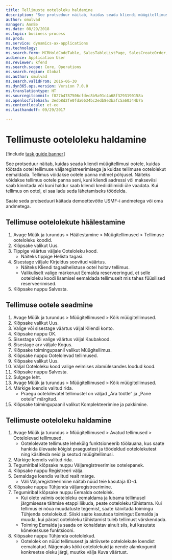 ```yaml
--- 
title: Tellimuste ooteloleku haldamine
description: "See protseduur näitab, kuidas seada kliendi müügitellimusi ootele, kuidas töötada ootel tellimuse väljaregistreerimisega ja kuidas tellimuse ootelolekut eemaldada."
author: omulvad
manager: AnnBe
ms.date: 08/29/2018
ms.topic: business-process
ms.prod: 
ms.service: dynamics-ax-applications
ms.technology: 
ms.search.form: MCRHoldCodeTable, SalesTableListPage, SalesCreateOrder, SalesTable, MCRHoldCodeTrans
audience: Application User
ms.reviewer: kfend
ms.search.scope: Core, Operations
ms.search.region: Global
ms.author: omulvad
ms.search.validFrom: 2016-06-30
ms.dyn365.ops.version: Version 7.0.0
ms.translationtype: HT
ms.sourcegitcommit: f827b4787506cfdec8b9a91c4a68f3293190158a
ms.openlocfilehash: 3edb8d2fe0fda6634bc2edb8e3bafc5a60344b7a
ms.contentlocale: et-ee
ms.lasthandoff: 09/29/2017

---
```

# <a name="manage-order-holds"></a>Tellimuste ooteloleku haldamine

[!include [task guide banner](../../includes/task-guide-banner.md)]

See protseduur näitab, kuidas seada kliendi müügitellimusi ootele, kuidas töötada ootel tellimuse väljaregistreerimisega ja kuidas tellimuse ootelolekut eemaldada. Tellimus võidakse ootele panna mitmel põhjusel. Näiteks võidakse tellimus ootele panna seni, kuni kliendi aadressi või makseviisi saab kinnitada või kuni haldur saab kliendi krediidilimiidi üle vaadata. Kui tellimus on ootel, ei saa ladu seda lähetamiseks töödelda. 

Saate seda protseduuri käitada demoettevõtte USMF-i andmetega või oma andmetega.


## <a name="set-up-order-holds"></a>Tellimuse ootelolekute häälestamine
1. Avage Müük ja turundus > Häälestamine > Müügitellimused > Tellimuse ooteloleku koodid.
2. Klõpsake valikut Uus.
3. Tippige väärtus väljale Ooteloleku kood.
    * Näiteks tippige Helista tagasi.  
4. Sisestage väljale Kirjeldus soovitud väärtus.
    * Näiteks Kliendi tagasihelistuse ootel hoitav tellimus.  
    * Valikuliselt valige märkeruut Eemalda reserveeringud, et selle ooteloleku koodi lisamisel eemaldada tellimuselt mis tahes füüsilised reserveerimised.  
5. Klõpsake nuppu Salvesta.

## <a name="place-order-on-hold"></a>Tellimuse ootele seadmine
1. Avage Müük ja turundus > Müügitellimused > Kõik müügitellimused.
2. Klõpsake valikut Uus.
3. Valige või sisestage väärtus väljal Kliendi konto.
4. Klõpsake nuppu OK.
5. Sisestage või valige väärtus väljal Kaubakood.
6. Sisestage arv väljale Kogus.
7. Klõpsake toimingupaanil valikut Müügitellimus.
8. Klõpsake nuppu Ootelolevad tellimused.
9. Klõpsake valikut Uus.
10. Väljal Ooteloleku kood valige eelmises alamülesandes loodud kood.
11. Klõpsake nuppu Salvesta.
12. Sulgege leht.
13. Avage Müük ja turundus > Müügitellimused > Kõik müügitellimused.
14. Märkige loendis valitud rida.
    * Praegu ootelolevatel tellimustel on väljad „Ära töötle” ja „Pane ootele” märgitud.    
15. Klõpsake toimingupaanil valikut Komplekteerimine ja pakkimine.

## <a name="manage-order-holds"></a>Tellimuste ooteloleku haldamine
1. Avage Müük ja turundus > Müügitellimused > Avatud tellimused > Ootelolevad tellimused.
    * Ootelolevate tellimuste lehekülg funktsioneerib töölauana, kus saate hankida ülevaate kõigist praegustest ja töödeldud ootelolekutest ning käsitleda neid ja seotud müügitellimusi.      
2. Märkige loendis valitud rida.
3. Tegumiribal klõpsake nuppu Väljaregistreerimise ootelepanek.
4. Klõpsake nuppu Registreeri välja.
5. Eemaldage loendis valitud realt märge.
    * Väli Väljaregistreerimine näitab nüüd teie kasutaja ID-d.   
6. Klõpsake nuppu Tühjenda väljaregistreerimine.
7. Tegumiribal klõpsake nuppu Eemalda ootelolek.
    * Kui olete valmis ooteloleku eemaldama ja lubama tellimusel järgmisesse täitmise etappi liikuda, peate ooteloleku tühistama. Kui tellimus ei nõua muudatuste tegemist, saate käivitada toimingu Tühjenda ootelolekud. Siiski saate kasutada toimingut Eemalda ja muuda, kui pärast ooteloleku tühistamist tuleb tellimust värskendada.      
    * Toiming Eemalda ja saada on kohaldatav ainult siis, kui kasutate kõnekeskuse funktsiooni.  
8. Klõpsake nuppu Tühjenda ootelolekud.
    * Ootelolek on nüüd tellimusest ja aktiivsete ootelolekute loendist eemaldatud. Nägemaks kõiki ootelolekuid ja nende alamkogumit konkreetse oleku järgi, muutke välja Kuva väärtust.     


